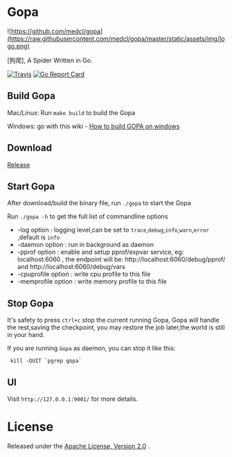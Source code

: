 # Gopa #

![https://github.com/medcl/gopa](https://raw.githubusercontent.com/medcl/gopa/master/static/assets/img/logo.png)

[狗爬], A Spider Written in Go.

[![Travis](https://travis-ci.org/medcl/gopa.svg?branch=master)](https://travis-ci.org/medcl/gopa)
[![Go Report Card](https://goreportcard.com/badge/github.com/medcl/gopa)](https://goreportcard.com/report/github.com/medcl/gopa)


## Build Gopa ##

Mac/Linux: Run `make build` to build the Gopa

Windows:  go with this wiki - [How to build GOPA on windows](https://github.com/medcl/gopa/wiki/How-to-build-GOPA-on-windows)


## Download ##

[Release](https://github.com/medcl/gopa/releases)


## Start Gopa ##

After download/build the binary file, run `./gopa` to start the Gopa 

Run `./gopa -h` to get the full list of commandline options

* -log option : logging level,can be set to `trace`,`debug`,`info`,`warn`,`error` ,default is `info`
* -daemon option : run in background as daemon
* -pprof option : enable and setup pprof/expvar service, eg: localhost:6060 , the endpoint will be: http://localhost:6060/debug/pprof/ and http://localhost:6060/debug/vars
* -cpuprofile option : write cpu profile to this file
* -memprofile option : write memory profile to this file


## Stop Gopa ##

It's safety to press `ctrl+c` stop the current running Gopa, Gopa will handle the rest,saving the checkpoint,
you may restore the job later,the world is still in your hand.

If you are running `Gopa` as daemon, you can stop it like this:

```
 kill -QUIT `pgrep gopa`
```

## UI

Visit `http://127.0.0.1:9001/` for more details.


License
=======
Released under the [Apache License, Version 2.0](https://github.com/medcl/gopa/blob/master/LICENSE) .
